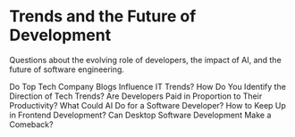 # Trends and the Future of Development

Questions about the evolving role of developers, the impact of AI, and the future of software engineering.

Do Top Tech Company Blogs Influence IT Trends?
How Do You Identify the Direction of Tech Trends?
Are Developers Paid in Proportion to Their Productivity?
What Could AI Do for a Software Developer?
How to Keep Up in Frontend Development?
Can Desktop Software Development Make a Comeback?